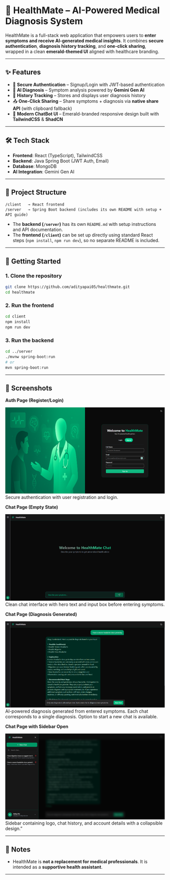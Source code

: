 # 💊 HealthMate – AI-Powered Medical Diagnosis System

HealthMate is a full-stack web application that empowers users to **enter symptoms and receive AI-generated medical insights**.
It combines **secure authentication**, **diagnosis history tracking**, and **one-click sharing**, wrapped in a clean **emerald-themed UI** aligned with healthcare branding.

---

## ✨ Features

* 🔐 **Secure Authentication** – Signup/Login with JWT-based authentication
* 🤖 **AI Diagnosis** – Symptom analysis powered by **Gemini Gen AI**
* 📜 **History Tracking** – Stores and displays user diagnosis history
* 📤 **One-Click Sharing** – Share symptoms + diagnosis via **native share API** (with clipboard fallback)
* 🎨 **Modern ChatBot UI** – Emerald-branded responsive design built with **TailwindCSS** & **ShadCN**

---

## 🛠️ Tech Stack

* **Frontend**: React (TypeScript), TailwindCSS
* **Backend**: Java Spring Boot (JWT Auth, Email)
* **Database**: MongoDB
* **AI Integration**: Gemini Gen AI

---

## 📂 Project Structure

```
/client   → React frontend  
/server   → Spring Boot backend (includes its own README with setup + API guide)
```

* The **backend (`/server`)** has its own `README.md` with setup instructions and API documentation.
* The **frontend (`/client`)** can be set up directly using standard React steps (`npm install`, `npm run dev`), so no separate README is included.


---

## 🚀 Getting Started

### 1. Clone the repository

```bash
git clone https://github.com/adityapai05/healthmate.git
cd healthmate
```

### 2. Run the frontend

```bash
cd client
npm install
npm run dev
```

### 3. Run the backend

```bash
cd ../server
./mvnw spring-boot:run
# or
mvn spring-boot:run
```

---

## 📸 Screenshots

**Auth Page (Register/Login)**

![Auth Page (Register/Login)](image-3.png)
   Secure authentication with user registration and login.

**Chat Page (Empty State)**

![Chat Page (Empty State)](image.png)
Clean chat interface with hero text and input box before entering symptoms.

**Chat Page (Diagnosis Generated)**

![Chat Page (Diagnosis Generated)](image-2.png)
   AI-powered diagnosis generated from entered symptoms. Each chat corresponds to a single diagnosis. Option to start a new chat is available.

**Chat Page with Sidebar Open**

![Chat Page with Sidebar Open](image-1.png)
Sidebar containing logo, chat history, and account details with a collapsible design.”

---

## 📌 Notes

* HealthMate is **not a replacement for medical professionals**. It is intended as a **supportive health assistant**.


---
